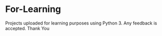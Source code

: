 # For-Learning
Projects uploaded for learning purposes using Python 3. Any feedback is accepted. Thank You
